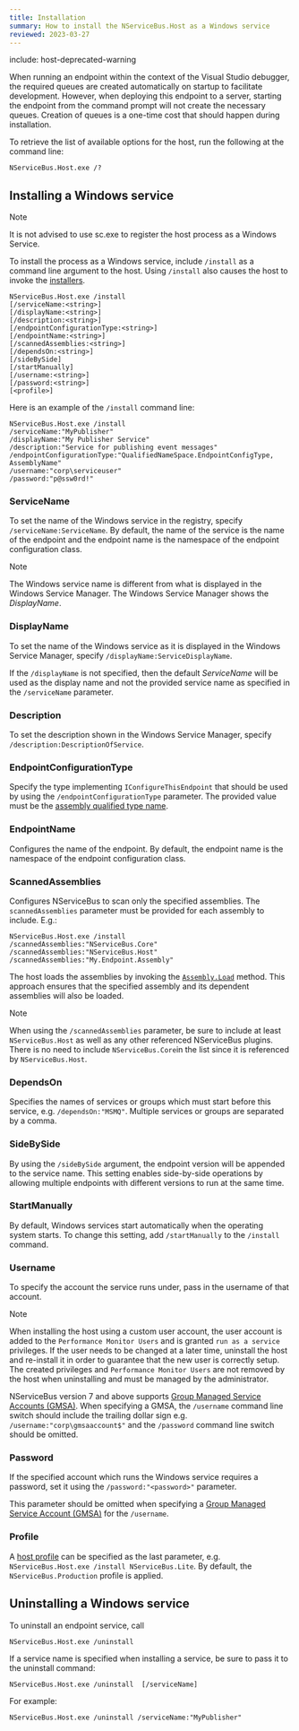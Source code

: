 ```yaml
---
title: Installation
summary: How to install the NServiceBus.Host as a Windows service
reviewed: 2023-03-27
---
```


include: host-deprecated-warning

When running an endpoint within the context of the Visual Studio debugger, the required queues are created automatically on startup to facilitate development. However, when deploying this endpoint to a server, starting the endpoint from the command prompt will not create the necessary queues. Creation of queues is a one-time cost that should happen during installation.

To retrieve the list of available options for the host, run the following at the command line:

```dos
NServiceBus.Host.exe /?
```


## Installing a Windows service

> [!NOTE]
> It is not advised to use sc.exe to register the host process as a Windows Service.

To install the process as a Windows service, include `/install` as a command line argument to the host. Using `/install` also causes the host to invoke the [installers](/nservicebus/operations/installers.md).

```dos
NServiceBus.Host.exe /install
[/serviceName:<string>]
[/displayName:<string>]
[/description:<string>]
[/endpointConfigurationType:<string>]
[/endpointName:<string>]
[/scannedAssemblies:<string>]
[/dependsOn:<string>]
[/sideBySide]
[/startManually]
[/username:<string>]
[/password:<string>]
[<profile>]
```

Here is an example of the `/install` command line:

```dos
NServiceBus.Host.exe /install
/serviceName:"MyPublisher"
/displayName:"My Publisher Service"
/description:"Service for publishing event messages"
/endpointConfigurationType:"QualifiedNameSpace.EndpointConfigType, AssemblyName"
/username:"corp\serviceuser"
/password:"p@ssw0rd!"
```


### ServiceName

To set the name of the Windows service in the registry, specify `/serviceName:ServiceName`. By default, the name of the service is the name of the endpoint and the endpoint name is the namespace of the endpoint configuration class.

> [!NOTE]
> The Windows service name is different from what is displayed in the Windows Service Manager. The Windows Service Manager shows the *DisplayName*.


### DisplayName

To set the name of the Windows service as it is displayed in the Windows Service Manager, specify `/displayName:ServiceDisplayName`.

If the `/displayName` is not specified, then the default *ServiceName* will be used as the display name and not the provided service name as specified in the `/serviceName` parameter.


### Description

To set the description shown in the Windows Service Manager, specify
`/description:DescriptionOfService`.


### EndpointConfigurationType

Specify the type implementing `IConfigureThisEndpoint` that should be used by using the `/endpointConfigurationType` parameter. The provided value must be the [assembly qualified type name](https://msdn.microsoft.com/en-us/library/system.type.assemblyqualifiedname.aspx).


### EndpointName

Configures the name of the endpoint. By default, the endpoint name is the namespace of the endpoint configuration class.


### ScannedAssemblies

Configures NServiceBus to scan only the specified assemblies. The `scannedAssemblies` parameter must be provided for each assembly to include. E.g.:

```dos
NServiceBus.Host.exe /install
/scannedAssemblies:"NServiceBus.Core"
/scannedAssemblies:"NServiceBus.Host"
/scannedAssemblies:"My.Endpoint.Assembly"
```

The host loads the assemblies by invoking the [`Assembly.Load`](https://msdn.microsoft.com/en-us/library/ky3942xh.aspx) method. This approach ensures that the specified assembly and its dependent assemblies will also be loaded.

> [!NOTE]
> When using the `/scannedAssemblies` parameter, be sure to include at least `NServiceBus.Host` as well as any other referenced NServiceBus plugins. There is no need to include `NServiceBus.Core`in the list since it is referenced by `NServiceBus.Host`.


### DependsOn

Specifies the names of services or groups which must start before this service, e.g. `/dependsOn:"MSMQ"`. Multiple services or groups are separated by a comma.


### SideBySide

By using the `/sideBySide` argument, the endpoint version will be appended to the service name. This setting enables side-by-side operations by allowing multiple endpoints with different versions to run at the same time.


### StartManually

By default, Windows services start automatically when the operating system starts. To change this setting, add
`/startManually` to the `/install` command.


### Username

To specify the account the service runs under, pass in the username of that account.

> [!NOTE]
> When installing the host using a custom user account, the user account is added to the `Performance Monitor Users` and is granted `run as a service` privileges. If the user needs to be changed at a later time, uninstall the host and re-install it in order to guarantee that the new user is correctly setup. The created privileges and `Performance Monitor Users` are not removed by the host when uninstalling and must be managed by the administrator.

NServiceBus version 7 and above supports [Group Managed Service Accounts (GMSA)](http://blog.windowsserversecurity.com/2015/01/27/step-by-step-guide-to-configure-group-managed-service-accounts/).  When specifying a GMSA,  the `/username` command line switch should include the trailing dollar sign e.g. `/username:"corp\gmsaaccount$"` and the `/password` command line switch should be omitted.


### Password

If the specified account which runs the Windows service requires a password, set it using the `/password:"<password>"` parameter.

This parameter should be omitted when specifying a [Group Managed Service Account (GMSA)](http://blog.windowsserversecurity.com/2015/01/27/step-by-step-guide-to-configure-group-managed-service-accounts/) for the `/username`.


### Profile

A [host profile](profiles.md) can be specified as the last parameter, e.g. `NServiceBus.Host.exe /install NServiceBus.Lite`. By default, the `NServiceBus.Production` profile is applied.


## Uninstalling a Windows service

To uninstall an endpoint service, call

```dos
NServiceBus.Host.exe /uninstall
```

If a service name is specified when installing a service, be sure to pass it to the uninstall command:

```dos
NServiceBus.Host.exe /uninstall  [/serviceName]
```

For example:

```dos
NServiceBus.Host.exe /uninstall /serviceName:"MyPublisher"
```
